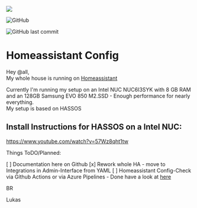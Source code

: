 ![](https://github.com/outrun0506/homeassistant-config/workflows/Home%20Assistant%20CI/badge.svg)

![GitHub](https://img.shields.io/github/license/outrun0506/homeassistant-config?logo=Github&style=flat-square)

![GitHub last commit](https://img.shields.io/github/last-commit/outrun0506/homeassistant-config?logo=Github&style=flat-square)
# Homeassistant Config

Hey @all,\
My whole house is running on [Homeassistant](<https://www.home-assistant.io/>)

Currently I'm running my setup on an Intel NUC NUC6I3SYK with 8 GB RAM and an 128GB Samsung EVO 850 M2.SSD - Enough performance for nearly everything.\
My setup is based on HASSOS

## Install Instructions for HASSOS on a Intel NUC:

<https://www.youtube.com/watch?v=57Wz8qht1tw>

Things ToDO/Planned:

[ ] Documentation here on Github
[x] Rework whole HA - move to Integrations in Admin-Interface from YAML
[ ] Homeassistant Config-Check via Gíthub Actions or via Azure Pipelines - Done have a look at [here](../.github/workflows/homeassistant-check.yml)

BR

Lukas
